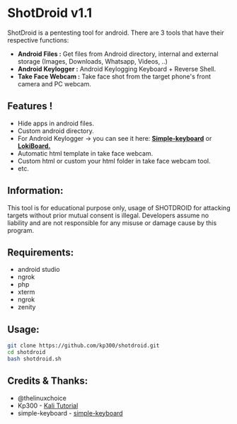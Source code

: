 # ShotDroid v1.1

ShotDroid is a pentesting tool for android. There are 3 tools that have their respective functions:
 - **Android Files :** Get files from Android directory, internal and external storage (Images, Downloads, Whatsapp, Videos, ..)
 - **Android Keylogger :** Android Keylogging Keyboard + Reverse Shell.
 - **Take Face Webcam :** Take face shot from the target phone's front camera and PC webcam.
 
## Features !
 - Hide apps in android files.
 - Custom android directory.
 - For Android Keylogger -> you can see it here: [**Simple-keyboard**](https://github.com/rkkr/simple-keyboard/) or [**LokiBoard.**](https://github.com/IceWreck/LokiBoard-Android-Keylogger)
 - Automatic html template in take face webcam.
 - Custom html or custom your html folder in take face webcam tool.
 - etc.
 
## Information:
This tool is for educational purpose only, usage of SHOTDROID for attacking targets without prior mutual consent is illegal. Developers assume no liability and are not responsible for any misuse or damage cause by this program.
 
## Requirements:
 - android studio
 - ngrok
 - php
 - xterm
 - ngrok
 - zenity

## Usage:
```bash
git clone https://github.com/kp300/shotdroid.git
cd shotdroid
bash shotdroid.sh
```

## Credits & Thanks:
 - @thelinuxchoice
 - Kp300 - [Kali Tutorial](https://ko-fi.com/kalitutorial)
 - simple-keyboard - [simple-keyboard](https://github.com/rkkr/simple-keyboard/)

